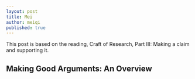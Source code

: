 ```yaml
---
layout: post
title: Mei
author: meiqi
published: true
---
```


This post is based on the reading, Craft of Research, Part III: Making a claim and supporting it.

## Making Good Arguments: An Overview

